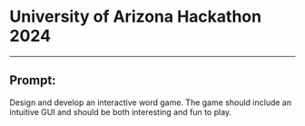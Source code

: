 # University of Arizona Hackathon 2024
---
## Prompt:
Design and develop an interactive word game. The game should include an intuitive GUI and should be both interesting and fun to play.


